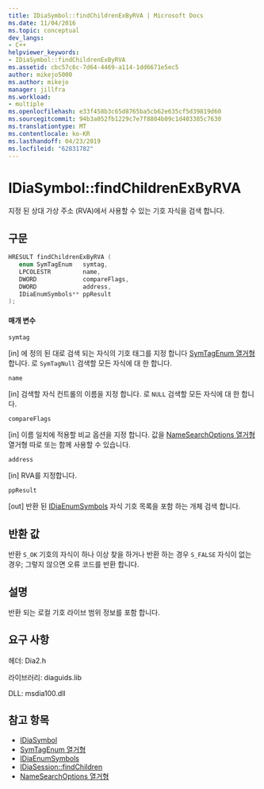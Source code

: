 ```yaml
---
title: IDiaSymbol::findChildrenExByRVA | Microsoft Docs
ms.date: 11/04/2016
ms.topic: conceptual
dev_langs:
- C++
helpviewer_keywords:
- IDiaSymbol::findChildrenExByRVA
ms.assetid: cbc57c6c-7d64-4469-a114-1dd6671e5ec5
author: mikejo5000
ms.author: mikejo
manager: jillfra
ms.workload:
- multiple
ms.openlocfilehash: e33f458b3c65d8765ba5cb62e635cf5d39819d60
ms.sourcegitcommit: 94b3a052fb1229c7e7f8804b09c1d403385c7630
ms.translationtype: MT
ms.contentlocale: ko-KR
ms.lasthandoff: 04/23/2019
ms.locfileid: "62831782"
---
```

# <a name="idiasymbolfindchildrenexbyrva"></a>IDiaSymbol::findChildrenExByRVA
지정 된 상대 가상 주소 (RVA)에서 사용할 수 있는 기호 자식을 검색 합니다.

## <a name="syntax"></a>구문

```C++
HRESULT findChildrenExByRVA ( 
   enum SymTagEnum   symtag,
   LPCOLESTR         name,
   DWORD             compareFlags,
   DWORD             address,
   IDiaEnumSymbols** ppResult
);
```

#### <a name="parameters"></a>매개 변수
 `symtag`

[in] 에 정의 된 대로 검색 되는 자식의 기호 태그를 지정 합니다 [SymTagEnum 열거형](../../debugger/debug-interface-access/symtagenum.md)합니다. 로 `SymTagNull` 검색할 모든 자식에 대 한 합니다.

 `name`

[in] 검색할 자식 컨트롤의 이름을 지정 합니다. 로 `NULL` 검색할 모든 자식에 대 한 합니다.

 `compareFlags`

[in] 이름 일치에 적용할 비교 옵션을 지정 합니다. 값을 [NameSearchOptions 열거형](../../debugger/debug-interface-access/namesearchoptions.md) 열거형 따로 또는 함께 사용할 수 있습니다.

 `address`

[in] RVA를 지정합니다.

 `ppResult`

[out] 반환 된 [IDiaEnumSymbols](../../debugger/debug-interface-access/idiaenumsymbols.md) 자식 기호 목록을 포함 하는 개체 검색 합니다.

## <a name="return-value"></a>반환 값
 반환 `S_OK` 기호의 자식이 하나 이상 찾을 하거나 반환 하는 경우 `S_FALSE` 자식이 없는 경우; 그렇지 않으면 오류 코드를 반환 합니다.

## <a name="remarks"></a>설명
 반환 되는 로컬 기호 라이브 범위 정보를 포함 합니다.

## <a name="requirements"></a>요구 사항
 헤더: Dia2.h

 라이브러리: diaguids.lib

 DLL: msdia100.dll

## <a name="see-also"></a>참고 항목
- [IDiaSymbol](../../debugger/debug-interface-access/idiasymbol.md)
- [SymTagEnum 열거형](../../debugger/debug-interface-access/symtagenum.md)
- [IDiaEnumSymbols](../../debugger/debug-interface-access/idiaenumsymbols.md)
- [IDiaSession::findChildren](../../debugger/debug-interface-access/idiasession-findchildren.md)
- [NameSearchOptions 열거형](../../debugger/debug-interface-access/namesearchoptions.md)